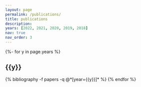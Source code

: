 ```yaml
---
layout: page
permalink: /publications/
title: publications
description: 
years: [2022, 2021, 2020, 2019, 2018]
nav: true
nav_order: 3
---
```

<!-- _pages/publications.md -->
<div class="publications">

{%- for y in page.years %}
  <h2 class="year">{{y}}</h2>
  {% bibliography -f papers -q @*[year={{y}}]* %}
{% endfor %}

</div>
